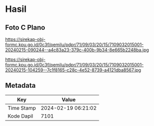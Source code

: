 # Hasil

## Foto C Plano

https://sirekap-obj-formc.kpu.go.id/0c3f/pemilu/pdpr/71/09/03/20/15/7109032015001-20240215-090244--a4c83a23-379c-400b-9b34-8e665b2248ba.jpg

https://sirekap-obj-formc.kpu.go.id/0c3f/pemilu/pdpr/71/09/03/20/15/7109032015001-20240215-104259--7c1f8165-c28c-4e52-8739-a4121dba8567.jpg


## Metadata

| Key        | Value               |
| ---------- | ------------------- |
| Time Stamp | 2024-02-19 06:21:02 |
| Kode Dapil | 7101                |



